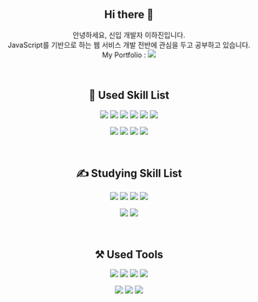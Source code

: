 <!-- ![header](https://capsule-render.vercel.app/api?type=Waving&color=auto&height=200&section=header&text=smhrda's%20github&fontSize=70) -->
<div align="center">
  <h2> Hi there 👋</h2>
  
  안녕하세요, 신입 개발자 이하진입니다.<br>
  JavaScript를 기반으로 하는 웹 서비스 개발 전반에 관심을 두고 공부하고 있습니다.<br>
  My Portfolio : <a href="https://smhrda.notion.site/bed51a0a41a446d38f46e4dcd8afc51c"><img src="https://img.shields.io/badge/Notion-000000?style=flat&logo=Notion&logoColor=white"/></a>
  
  <br>
  <h2>📝 Used Skill List</h2>
  <p>
  <img src="https://img.shields.io/badge/JavaScript-F7DF1E?style=flat&logo=JavaScript&logoColor=white"/>
  <img src="https://img.shields.io/badge/React-61DAFB?style=flat&logo=React&logoColor=white"/>
  <img src="https://img.shields.io/badge/Node.js-339933?style=flat&logo=Node.js&logoColor=white"/>
  <img src="https://img.shields.io/badge/Python-3776AB?style=flat&logo=Python&logoColor=white"/>
  <img src="https://img.shields.io/badge/HTML5-E34F26?style=flat&logo=HTML5&logoColor=white"/>
  <img src="https://img.shields.io/badge/CSS3-1572B6?style=flat&logo=CSS3&logoColor=white"/>
  </p>
  <p>
  <img src="https://img.shields.io/badge/MySQL-4479A1?style=flat&logo=MySQL&logoColor=white"/>
  <img src="https://img.shields.io/badge/Oracle-F80000?style=flat&logo=Oracle&logoColor=white"/>
  <img src="https://img.shields.io/badge/Java-339933?style=flat&logo=Java&logoColor=white"/>
  <img src="https://img.shields.io/badge/TensorFlow-FF6F00?style=flat&logo=TensorFlow&logoColor=white"/>
  </p>
  
  <br>
  <h2>✍️ Studying Skill List</h2>
  <p>
  <img src="https://img.shields.io/badge/JavaScript-F7DF1E?style=flat&logo=JavaScript&logoColor=white"/>
  <img src="https://img.shields.io/badge/React-61DAFB?style=flat&logo=React&logoColor=white"/>
  <img src="https://img.shields.io/badge/Node.js-339933?style=flat&logo=Node.js&logoColor=white"/>
  <img src="https://img.shields.io/badge/TypeScript-3178C6?style=flat&logo=TypeScript&logoColor=white"/>
    
  </p>
  <p>
  <img src="https://img.shields.io/badge/HTML5-E34F26?style=flat&logo=HTML5&logoColor=white"/>
  <img src="https://img.shields.io/badge/CSS3-1572B6?style=flat&logo=CSS3&logoColor=white"/>
  </p>
  
  <br>
  <h2>⚒️ Used Tools</h2>
  <p>
  <img src="https://img.shields.io/badge/VisualStudioCode-007ACC?style=flat&logo=VisualStudioCode&logoColor=white"/>
  <img src="https://img.shields.io/badge/Jupyter-F37626?style=flat&logo=Jupyter&logoColor=white"/>
  <img src="https://img.shields.io/badge/GoogleColab-F9AB00?style=flat&logo=GoogleColab&logoColor=white"/>
  <img src="https://img.shields.io/badge/EclipseIDE-2C2255?style=flat&logo=EclipseIDE&logoColor=white"/>
  </p>
  <p>
  <img src="https://img.shields.io/badge/GitHub-181717?style=flat&logo=GitHub&logoColor=white"/>
  <img src="https://img.shields.io/badge/Figma-F24E1E?style=flat&logo=Figma&logoColor=white"/>
  <img src="https://img.shields.io/badge/Notion-000000?style=flat&logo=Notion&logoColor=white"/>
  </p> 
</div>








